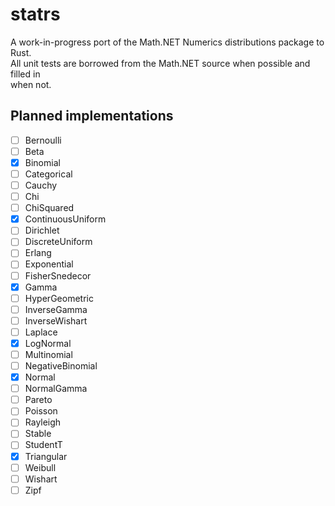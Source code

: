 # statrs  
  
A work-in-progress port of the Math.NET Numerics distributions package to Rust.  
All unit tests are borrowed from the Math.NET source when possible and filled in  
when not.  
  
## Planned implementations
- [ ] Bernoulli
- [ ] Beta
- [x] Binomial
- [ ] Categorical
- [ ] Cauchy
- [ ] Chi
- [ ] ChiSquared
- [x] ContinuousUniform
- [ ] Dirichlet
- [ ] DiscreteUniform
- [ ] Erlang
- [ ] Exponential
- [ ] FisherSnedecor
- [x] Gamma
- [ ] HyperGeometric
- [ ] InverseGamma
- [ ] InverseWishart
- [ ] Laplace
- [x] LogNormal
- [ ] Multinomial
- [ ] NegativeBinomial
- [x] Normal
- [ ] NormalGamma
- [ ] Pareto
- [ ] Poisson
- [ ] Rayleigh
- [ ] Stable
- [ ] StudentT
- [x] Triangular
- [ ] Weibull
- [ ] Wishart
- [ ] Zipf
